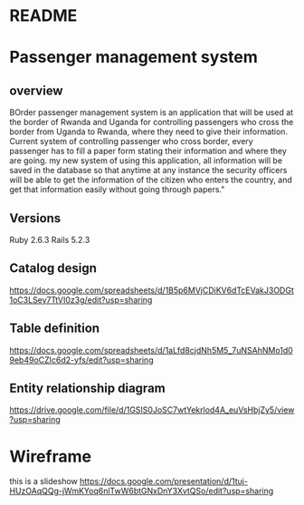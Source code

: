 # README
**Passenger management system**
===============================
## overview

BOrder passenger management system is an application that will be used at the border of Rwanda and Uganda for controlling passengers who cross the border from Uganda to Rwanda, where they need to give their information.
Current system of controlling passenger who cross border, every passenger has to fill a paper form stating their information and where they are going.
my new system of using this application, all information will be saved in the database so that anytime at any instance the
security officers will be able to get the information of the citizen who enters the country, and get that information easily without going through papers."						

## Versions
Ruby 2.6.3
Rails 5.2.3

## Catalog design
https://docs.google.com/spreadsheets/d/1B5p6MVjCDiKV6dTcEVakJ3ODGt1oC3LSey7TtVI0z3g/edit?usp=sharing

## Table definition
https://docs.google.com/spreadsheets/d/1aLfd8cjdNh5M5_7uNSAhNMo1d09eb49oCZIc6d2-yfs/edit?usp=sharing

## Entity relationship diagram
https://drive.google.com/file/d/1GSIS0JoSC7wtYekrlod4A_euVsHbjZy5/view?usp=sharing

# Wireframe
this is a slideshow
https://docs.google.com/presentation/d/1tuj-HUzOAqQQg-jWmKYoq6nlTwW6btGNxDnY3XvtQSo/edit?usp=sharing
